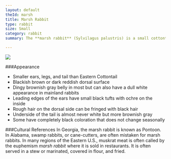 ```yaml
---
layout: default
theId: marsh
title: Marsh Rabbit
type: rabbit
size: Small
category: rabbit
summary: The **marsh rabbit** (Sylvilagus palustris) is a small cottontail rabbit found in marshes and swamps of coastal regions of the Eastern and Southern United States. It is a strong swimmer and found only near regions of water. 

---
```


<img src="http://upload.wikimedia.org/wikipedia/commons/c/c2/Marsh_Rabbit.jpg" atl="Marsh Rabbit">

###Appearance
- Smaller ears, legs, and tail than Eastern Cottontail
- Blackish brown or dark reddish dorsal surface
- Dingy brownish gray belly in most but can also have a dull white appearance in mainland rabbits
- Leading edges of the ears have small black tufts with ochre on the inside
- Rough hair on the dorsal side can be fringed with black hair
- Underside of the tail is almost never white but more brownish gray
- Some have completely black coloration that does not change seasonally

###Cultural References
In Georgia, the marsh rabbit is known as Pontoon. In Alabama, swamp rabbits, or cane-cutters, are often mistaken for marsh rabbits. In many regions of the Eastern U.S., muskrat meat is often called by the euphemism *marsh rabbit* where it is sold in restaurants. It is often served in a stew or marinated, covered in flour, and fried.